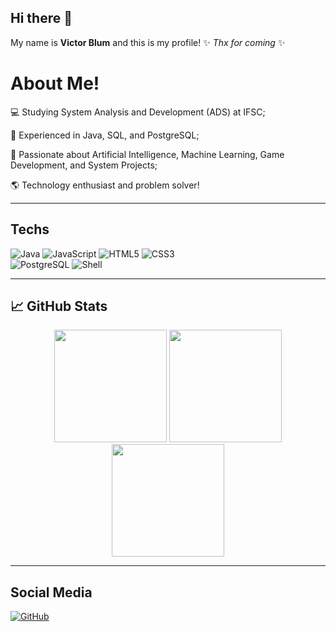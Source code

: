 ## Hi there 👋

My name is **Victor Blum** and this is my profile! ✨ _Thx for coming_ ✨

# About Me! 

💻 Studying System Analysis and Development (ADS) at IFSC;

🚀 Experienced in Java, SQL, and PostgreSQL; 

🤖 Passionate about Artificial Intelligence, Machine Learning, Game Development, and System Projects; 

🌎 Technology enthusiast and problem solver! 

---

## Techs 

![Java](https://img.shields.io/badge/Java-007396?style=for-the-badge&logo=java&logoColor=white) 
![JavaScript](https://img.shields.io/badge/JavaScript-F7DF1E?style=for-the-badge&logo=javascript&logoColor=black) 
![HTML5](https://img.shields.io/badge/HTML5-E34F26?style=for-the-badge&logo=html5&logoColor=white) 
![CSS3](https://img.shields.io/badge/CSS3-1572B6?style=for-the-badge&logo=css3&logoColor=white)  
![PostgreSQL](https://img.shields.io/badge/PostgreSQL-336791?style=for-the-badge&logo=postgresql&logoColor=white)  ![Shell](https://img.shields.io/badge/Shell_Scripting-4EAA25?style=for-the-badge&logo=gnu-bash&logoColor=white)  

---

## 📈 GitHub Stats

<div align="center">
  <img height="180em" src="https://github-readme-streak-stats.herokuapp.com/?user=Victor3294&theme=highcontrast&hide_border=false" />
  <img height="180em" src="https://github-readme-stats.vercel.app/api?username=Victor3294&show_icons=true&theme=highcontrast&count_private=true" />
  <img height="180em" src="https://github-readme-stats.vercel.app/api/top-langs/?username=Victor3294&layout=compact&theme=highcontrast" />
</div>

---

## Social Media  
<!--[![LinkedIn](https://img.shields.io/badge/LinkedIn-0A66C2?style=for-the-badge&logo=linkedin&logoColor=white)](https://www.linkedin.com/in/nicolas-arthur-raulino-oliveira/)  -->
[![GitHub](https://img.shields.io/badge/GitHub-171515?style=for-the-badge&logo=github&logoColor=white)](https://github.com/Victor3294)  
<!--
**Victor3294/Victor3294** is a ✨ _special_ ✨ repository because its `README.md` (this file) appears on your GitHub profile.

Here are some ideas to get you started:

- 🔭 I’m currently working on ...
- 🌱 I’m currently learning ...
- 👯 I’m looking to collaborate on ...
- 🤔 I’m looking for help with ...
- 💬 Ask me about ...
- 📫 How to reach me: ...
- 😄 Pronouns: ...
- ⚡ Fun fact: ...
-->
